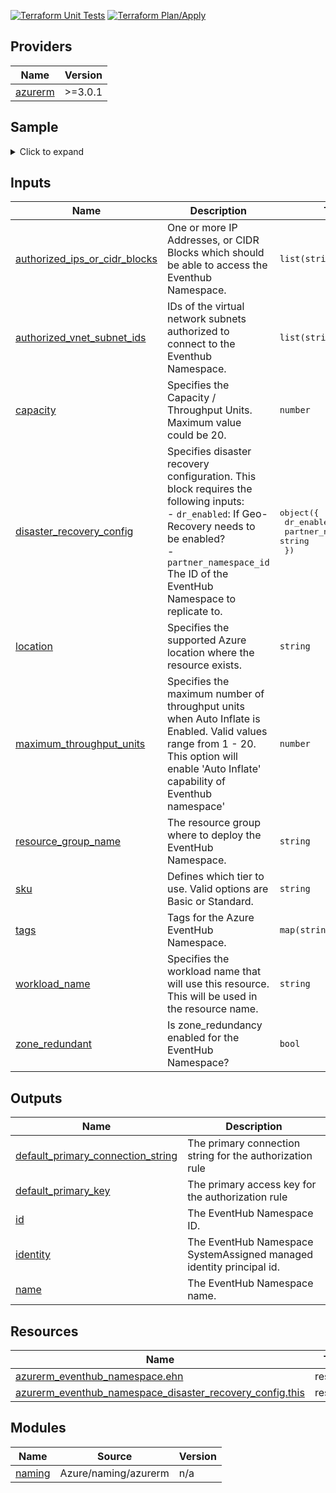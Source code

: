 [![Terraform Unit Tests](https://github.com/pinakispecial/terraform-azure-eventhub/actions/workflows/tf-unit-tests.yml/badge.svg)](https://github.com/pinakispecial/terraform-azure-eventhub/actions/workflows/tf-unit-tests.yml)
[![Terraform Plan/Apply](https://github.com/pinakispecial/terraform-azure-eventhub/actions/workflows/tf-plan-apply.yml/badge.svg)](https://github.com/pinakispecial/terraform-azure-eventhub/actions/workflows/tf-plan-apply.yml)

<!-- BEGIN_TF_DOCS -->


## Providers

| Name | Version |
|------|---------|
| <a name="provider_azurerm"></a> [azurerm](#provider\_azurerm) | >=3.0.1 |

## Sample

<details>
<summary>Click to expand</summary>

```hcl
module "primary_namespace" {
  source = "../"

  location            = local.primary_location
  resource_group_name = azurerm_resource_group.group.name
  workload_name       = "primary-ns"
  sku                 = "Standard"
  capacity            = 15

  authorized_ips_or_cidr_blocks = ["103.59.73.254"]
  authorized_vnet_subnet_ids    = [azurerm_subnet.snet.id]

  disaster_recovery_config = {
    dr_enabled           = true
    partner_namespace_id = module.secondary_namespace.id
  }

  depends_on = [module.secondary_namespace]
}

module "secondary_namespace" {
  source = "../"

  location            = local.secondary_location
  resource_group_name = azurerm_resource_group.group.name
  workload_name       = "secondary-ns"
  sku                 = "Standard"
  capacity            = 15

  authorized_ips_or_cidr_blocks = ["103.59.73.254"]
  authorized_vnet_subnet_ids    = [azurerm_subnet.snet.id]
}
```
</details>

## Inputs

| Name | Description | Type | Default | Required |
|------|-------------|------|---------|:--------:|
| <a name="input_authorized_ips_or_cidr_blocks"></a> [authorized\_ips\_or\_cidr\_blocks](#input\_authorized\_ips\_or\_cidr\_blocks) | One or more IP Addresses, or CIDR Blocks which should be able to access the Eventhub Namespace. | `list(string)` | `[]` | no |
| <a name="input_authorized_vnet_subnet_ids"></a> [authorized\_vnet\_subnet\_ids](#input\_authorized\_vnet\_subnet\_ids) | IDs of the virtual network subnets authorized to connect to the Eventhub Namespace. | `list(string)` | `[]` | no |
| <a name="input_capacity"></a> [capacity](#input\_capacity) | Specifies the Capacity / Throughput Units. Maximum value could be 20. | `number` | n/a | yes |
| <a name="input_disaster_recovery_config"></a> [disaster\_recovery\_config](#input\_disaster\_recovery\_config) | Specifies disaster recovery configuration. This block requires the following inputs:<br> - `dr_enabled`: If Geo-Recovery needs to be enabled?<br> - `partner_namespace_id` The ID of the EventHub Namespace to replicate to. | <pre>object({<br>    dr_enabled           = bool<br>    partner_namespace_id = string<br>  })</pre> | <pre>{<br>  "dr_enabled": false,<br>  "partner_namespace_id": ""<br>}</pre> | no |
| <a name="input_location"></a> [location](#input\_location) | Specifies the supported Azure location where the resource exists. | `string` | n/a | yes |
| <a name="input_maximum_throughput_units"></a> [maximum\_throughput\_units](#input\_maximum\_throughput\_units) | Specifies the maximum number of throughput units when Auto Inflate is Enabled. Valid values range from 1 - 20. This  option will enable 'Auto Inflate' capability of Eventhub namespace' | `number` | `null` | no |
| <a name="input_resource_group_name"></a> [resource\_group\_name](#input\_resource\_group\_name) | The resource group where to deploy the EventHub Namespace. | `string` | n/a | yes |
| <a name="input_sku"></a> [sku](#input\_sku) | Defines which tier to use. Valid options are Basic or Standard. | `string` | n/a | yes |
| <a name="input_tags"></a> [tags](#input\_tags) | Tags for the Azure EventHub Namespace. | `map(string)` | `{}` | no |
| <a name="input_workload_name"></a> [workload\_name](#input\_workload\_name) | Specifies the workload name that will use this resource. This will be used in the resource name. | `string` | n/a | yes |
| <a name="input_zone_redundant"></a> [zone\_redundant](#input\_zone\_redundant) | Is zone\_redundancy enabled for the EventHub Namespace? | `bool` | `false` | no |

## Outputs

| Name | Description |
|------|-------------|
| <a name="output_default_primary_connection_string"></a> [default\_primary\_connection\_string](#output\_default\_primary\_connection\_string) | The primary connection string for the authorization rule |
| <a name="output_default_primary_key"></a> [default\_primary\_key](#output\_default\_primary\_key) | The primary access key for the authorization rule |
| <a name="output_id"></a> [id](#output\_id) | The EventHub Namespace ID. |
| <a name="output_identity"></a> [identity](#output\_identity) | The EventHub Namespace SystemAssigned managed identity principal id. |
| <a name="output_name"></a> [name](#output\_name) | The EventHub Namespace name. |

## Resources

| Name | Type |
|------|------|
| [azurerm_eventhub_namespace.ehn](https://registry.terraform.io/providers/hashicorp/azurerm/latest/docs/resources/eventhub_namespace) | resource |
| [azurerm_eventhub_namespace_disaster_recovery_config.this](https://registry.terraform.io/providers/hashicorp/azurerm/latest/docs/resources/eventhub_namespace_disaster_recovery_config) | resource |

## Modules

| Name | Source | Version |
|------|--------|---------|
| <a name="module_naming"></a> [naming](#module\_naming) | Azure/naming/azurerm | n/a |
<!-- END_TF_DOCS -->
